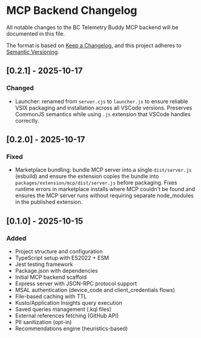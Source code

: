 # MCP Backend Changelog

All notable changes to the BC Telemetry Buddy MCP backend will be documented in this file.

The format is based on [Keep a Changelog](https://keepachangelog.com/en/1.0.0/),
and this project adheres to [Semantic Versioning](https://semver.org/spec/v2.0.0.html).

## [0.2.1] - 2025-10-17

### Changed
- Launcher: renamed from `server.cjs` to `launcher.js` to ensure reliable VSIX packaging and installation across all VSCode versions. Preserves CommonJS semantics while using `.js` extension that VSCode handles correctly.

## [0.2.0] - 2025-10-17

### Fixed
- Marketplace bundling: bundle MCP server into a single `dist/server.js` (esbuild) and ensure the extension copies the bundle into `packages/extension/mcp/dist/server.js` before packaging. Fixes runtime errors in marketplace installs where MCP couldn't be found and ensures the MCP server runs without requiring separate node_modules in the published extension.

## [0.1.0] - 2025-10-15

### Added
- Project structure and configuration
- TypeScript setup with ES2022 + ESM
- Jest testing framework
- Package.json with dependencies
- Initial MCP backend scaffold
- Express server with JSON-RPC protocol support
- MSAL authentication (device_code and client_credentials flows)
- File-based caching with TTL
- Kusto/Application Insights query execution
- Saved queries management (.kql files)
- External references fetching (GitHub API)
- PII sanitization (opt-in)
- Recommendations engine (heuristics-based)